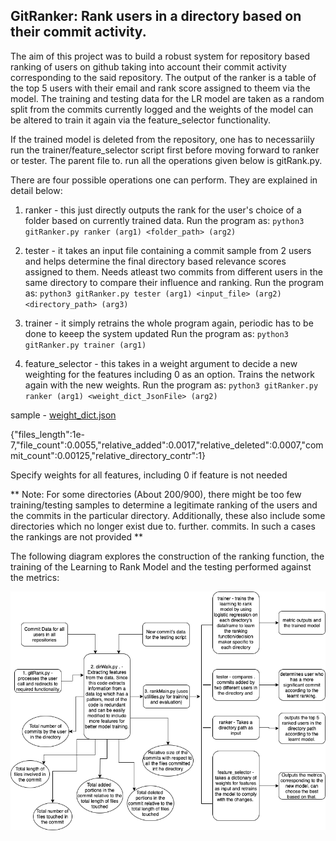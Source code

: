 ## GitRanker: Rank users in a directory based on their commit activity.

The aim of this project was to build a robust system for repository based ranking of users on github taking into account their commit activity corresponding to the said repository. The output of the ranker is a table of the top 5 users with their email and rank score assigned to theem via the model. The training and testing data for the LR model are taken as a random split from the commits currently logged and the weights of the model can be altered to train it again via the feature_selector functionality.

If the trained model is deleted from the repository, one has to necessariily run the trainer/feature_selector script first before moving forward to ranker or tester. The parent file to. run all the operations given below is gitRank.py. 

There are four possible operations one can perform. They are explained in detail below:

1. ranker - this just directly outputs the rank for the user's choice of a folder based on currently trained data.
Run the program as: `python3 gitRanker.py ranker (arg1) <folder_path> (arg2)`

2. tester - it takes an input file containing a commit sample from 2 users and helps determine the final directory based relevance scores assigned to them.
Needs atleast two commits from different users in the same directory to compare their influence and ranking.
Run the program as: `python3 gitRanker.py tester (arg1) <input_file> (arg2) <directory_path> (arg3)`

3. trainer - it simply retrains the whole program again, periodic has to  be done to keeep the system updated
Run the program as: `python3 gitRanker.py trainer (arg1)` 

4. feature_selector - this takes in a weight argument to decide a new weighting for the features including 0 as an option. Trains the network again with the new weights.
Run the program as: `python3 gitRanker.py ranker (arg1) <weight_dict_JsonFile> (arg2)`

sample - [weight_dict.json](https://github.com/ayush14029/go/blob/master/weight_dict.json)

{"files_length":1e-7,"file_count":0.0055,"relative_added":0.0017,"relative_deleted":0.0007,"commit_count":0.00125,"relative_directory_contr":1}

Specify weights for all features, including 0 if feature is not needed

** Note: For some directories (About 200/900), there might be too few training/testing samples to determine a legitimate ranking of the users and the commits in the particular directory. Additionally, these also include some directories which no longer exist due to. further. commits. In such a cases the rankings are not provided **

The following diagram explores the construction of the ranking function, the training of the Learning to Rank Model and the testing
performed against the metrics:

![](gitRankArch.png)
